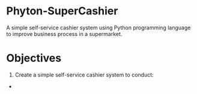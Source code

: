 # Phyton-SuperCashier
A simple self-service cashier system using Python programming language to improve business process in a supermarket.

# Objectives
1. Create a simple self-service cashier system to conduct:
- 
